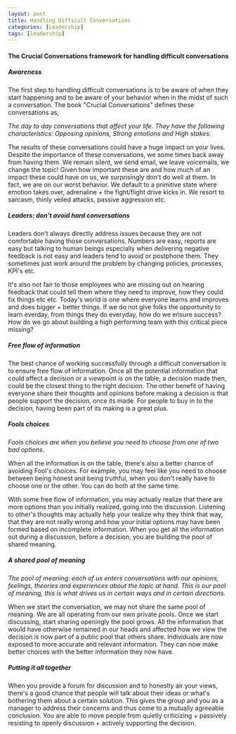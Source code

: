 ```yaml
---
layout: post
title: Handling Difficult Conversations
categories: [Leadership]
tags: [leadership]
---
```


#### The Crucial Conversations framework for handling difficult conversations

##### Awareness

The first step to handling difficult conversations is to be aware of
when they start happening and to be aware of your behavior when in the
midst of such a conversation. The book "Crucial Conversations" defines
these conversations as,

*The day to day conversations that affect your life. They have 
the following characteristics: Opposing opinions, Strong emotions
and High stakes.*

The results of these conversations could have a huge impact on your lives.
Despite the importance of these conversations, we some times back away
from having them. We remain silent, we send email, we leave voicemails, we
 change the topic! Given how important these are and how much of an impact
 these could have on us, we surprisingly don't do well at them. In fact,
 we are on our worst behavior. We default to a primitive state where
 emotion takes over, adrenaline + the fight/flight drive kicks in. We
 resort to sarcasm, thinly veiled attacks, passive aggression etc.

##### Leaders: don't avoid hard conversations
Leaders don't always directly address issues because they are not
comfortable having those conversations. Numbers are easy, reports are
easy but talking to human beings especially when delivering negative
feedback is not easy and leaders tend to avoid or postphone them. They
sometimes just work around the problem by changing policies, processes,
KPI's etc.

It's also not fair to those employees who are missing out on hearing
feedback that could tell them where they need to improve, how they could
fix things etc etc. Today's world is one where everyone learns and
improves and does bigger + better things. If we do not give folks the
opportunity to learn everday, from things they do everyday, how do we
ensure success? How do we go about building a high performing team with
this critical piece missing?

##### Free flow of information
The best chance of working successfully through a difficult conversation
is to ensure free flow of information. Once all the potential
information that could affect a decision or a viewpoint is on the table,
a decision made then, could be the closest thing to the right decision.
The other benefit of having everyone share their thoughts and opinions
before making a decision is that people support the decision, once its
made. For people to buy in to the decision, having been part of its
making is a great plus.

##### Fools choices

*Fools choices are when you believe you need to choose from one of 
two bad options.*

When all the information is on the table, there's also a better chance
of avoiding Fool's choices. For example, you may feel like you need to
choose between being honest and being truthful, when you don't really
have to choose one or the other. You can do both at the same time.

With some free flow of information, you may actually realize that there
are more options than you initially realized, going into the discussion.
Listening to other's thoughts may actually help your realize why they
think that way, that they are not really wrong and how your initial
options may have been formed based on incomplete information. When you
get all the information out during a discussion, before a decision, you
are building the pool of shared meaning.

##### A shared pool of meaning

*The pool of meaning: each of us enters conversations with our
opinions, feelings, theories and experiences about the topic at hand.
This is our pool of meaning, this is what drives us in certain ways and
in certain directions.*

When we start the conversation, we may not share the same pool of
meaning. We are all operating from our own private pools. Once we start
discussing, start sharing openingly the pool grows. All the information
that would have otherwise remained in our heads and affected how we view
the decision is now part of a public pool that others share. Individuals
are now exposed to more accurate and relevant information. They can now
make better choices with the better information they now have.

##### Putting it all together
When you provide a forum for discussion and to honestly air your views,
there's a good chance that people will talk about their ideas or what's
bothering them about a certain solution. This gives the group and you as
a manager to address their concerns and thus come to a mutually
agreeable conclusion. You are able to move people from quietly
criticizing + passively resisting to openly discussion + actively
supporting the decision.


